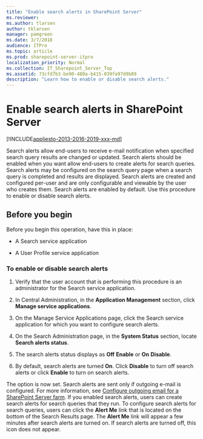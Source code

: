 ```yaml
---
title: "Enable search alerts in SharePoint Server"
ms.reviewer: 
ms.author: tlarsen
author: tklarsen
manager: pamgreen
ms.date: 3/7/2018
audience: ITPro
ms.topic: article
ms.prod: sharepoint-server-itpro
localization_priority: Normal
ms.collection: IT_Sharepoint_Server_Top
ms.assetid: 73cfd7b3-be90-480a-b415-039fa97d9b89
description: "Learn how to enable or disable search alerts."
---
```


# Enable search alerts in SharePoint Server

[!INCLUDE[appliesto-2013-2016-2019-xxx-md](../includes/appliesto-2013-2016-2019-xxx-md.md)]
  
Search alerts allow end-users to receive e-mail notification when specified search query results are changed or updated. Search alerts should be enabled when you want allow end-users to create alerts for search queries. Search alerts may be configured on the search query page when a search query is completed and results are displayed. Search alerts are created and configured per-user and are only configurable and viewable by the user who creates them. Search alerts are enabled by default. Use this procedure to enable or disable search alerts.
  
    
## Before you begin
<a name="begin"> </a>

Before you begin this operation, have this in place:
  
- A Search service application 
    
- A User Profile service application
    
### To enable or disable search alerts

1. Verify that the user account that is performing this procedure is an administrator for the Search service application.
    
2. In Central Administration, in the **Application Management** section, click **Manage service applications**.
    
3. On the Manage Service Applications page, click the Search service application for which you want to configure search alerts. 
    
4. On the Search Administration page, in the **System Status** section, locate **Search alerts status**.
    
5. The search alerts status displays as **Off** **Enable** or **On** **Disable**. 
    
6. By default, search alerts are turned **On**. Click **Disable** to turn off search alerts or click **Enable** to turn on search alerts. 
    
The option is now set. Search alerts are sent only if outgoing e-mail is configured. For more information, see [Configure outgoing email for a SharePoint Server farm](../administration/outgoing-email-configuration.md). If you enabled search alerts, users can create search alerts for search queries that they run. To configure search alerts for search queries, users can click the **Alert Me** link that is located on the bottom of the Search Results page. The **Alert Me** link will appear a few minutes after search alerts are turned on. If search alerts are turned off, this icon does not appear. 
  

